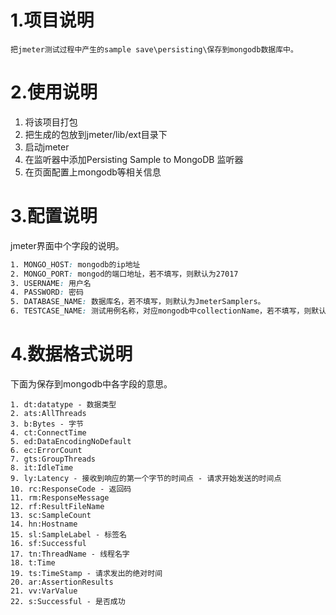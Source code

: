# 1.项目说明 #
    把jmeter测试过程中产生的sample save\persisting\保存到mongodb数据库中。
# 2.使用说明 #
1. 将该项目打包
2. 把生成的包放到jmeter/lib/ext目录下
3. 启动jmeter
4. 在监听器中添加Persisting Sample to MongoDB 监听器
5. 在页面配置上mongodb等相关信息
# 3.配置说明 #
jmeter界面中个字段的说明。
```css
1. MONGO_HOST: mongodb的ip地址
2. MONGO_PORT: mongod的端口地址，若不填写，则默认为27017
3. USERNAME: 用户名
4. PASSWORD: 密码
5. DATABASE_NAME: 数据库名，若不填写，则默认为JmeterSamplers。
6. TESTCASE_NAME: 测试用例名称，对应mongodb中collectionName，若不填写，则默认为:TestCaseName
```
# 4.数据格式说明 #
   下面为保存到mongodb中各字段的意思。
```$xslt
1. dt:datatype - 数据类型
2. ats:AllThreads
3. b:Bytes - 字节
4. ct:ConnectTime
5. ed:DataEncodingNoDefault
6. ec:ErrorCount
7. gts:GroupThreads
8. it:IdleTime
9. ly:Latency - 接收到响应的第一个字节的时间点 - 请求开始发送的时间点
10. rc:ResponseCode - 返回码
11. rm:ResponseMessage
12. rf:ResultFileName
13. sc:SampleCount
14. hn:Hostname
15. sl:SampleLabel - 标签名
16. sf:Successful
17. tn:ThreadName - 线程名字
18. t:Time
19. ts:TimeStamp - 请求发出的绝对时间
20. ar:AssertionResults
21. vv:VarValue
22. s:Successful - 是否成功
```